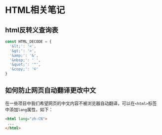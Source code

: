 # HTML相关笔记

## html反转义查询表
```js
const HTML_DECODE = {
  '&lt;': '<',
  '&gt;': '>',
  '&amp;': '&',
  '&nbsp;': ' ',
  '&quot;': '"',
  '&copy;': '©'
}
```

## 如何防止网页自动翻译更改中文

在一些项目中我们希望网页的中文内容不被浏览器自动翻译，可以在`<html>`标签中添加`lang`属性，如下：

```html
<html lang="zh-CN">
 ...
</html>
```
